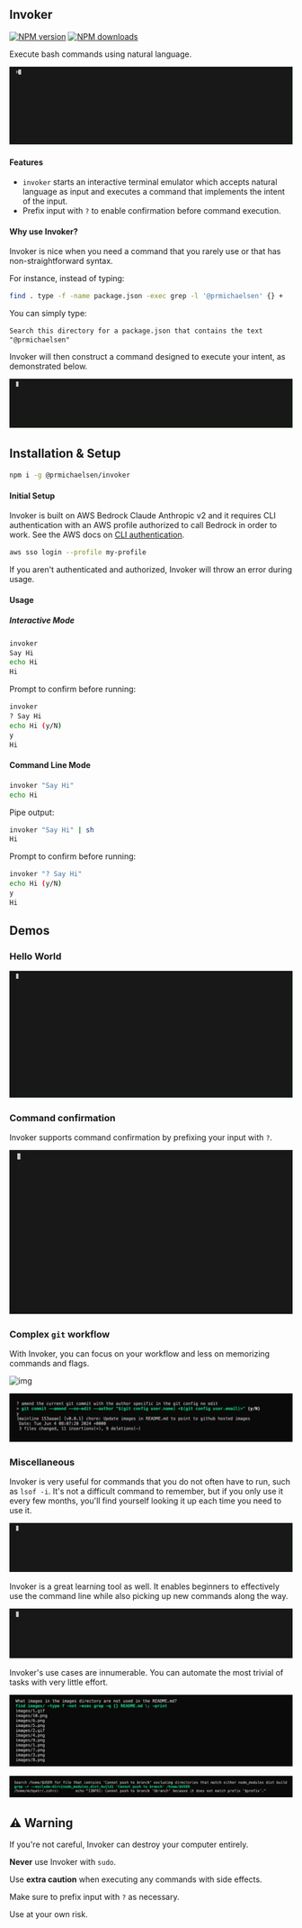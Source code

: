 ## Invoker
<span class="badge-npmversion"><a href="https://npmjs.org/package/@prmichaelsen/invoker" title="View this project on NPM"><img src="https://img.shields.io/npm/v/@prmichaelsen/invoker.svg" alt="NPM version" /></a></span>
<span class="badge-npmdownloads"><a href="https://npmjs.org/package/@prmichaelsen/invoker" title="View this project on NPM"><img src="https://img.shields.io/npm/dm/@prmichaelsen/invoker.svg" alt="NPM downloads" /></a></span>

Execute bash commands using natural language.

![img](https://github.com/prmichaelsen/invoker/blob/mainline/images/9.gif?raw=true)

#### Features

- `invoker` starts an interactive terminal emulator which accepts natural language
  as input and executes a command that implements the intent of the input.
- Prefix input with `?` to enable confirmation before command execution.

#### Why use Invoker?

Invoker is nice when you need a command that you rarely use or that has non-straightforward syntax.

For instance, instead of typing:

```sh
find . type -f -name package.json -exec grep -l '@prmichaelsen' {} +
```

You can simply type:

```
Search this directory for a package.json that contains the text "@prmichaelsen"
```

Invoker will then construct a command designed to execute your intent, as demonstrated below.

![img](https://github.com/prmichaelsen/invoker/blob/mainline/images/4.gif?raw=true)

## Installation & Setup

```sh
npm i -g @prmichaelsen/invoker
```

#### Initial Setup

Invoker is built on AWS Bedrock Claude Anthropic v2 and it requires CLI authentication with an AWS profile
authorized to call Bedrock in order to work. See the AWS docs on [CLI authentication](https://docs.aws.amazon.com/signin/latest/userguide/command-line-sign-in.html).

```sh
aws sso login --profile my-profile
```

If you aren't authenticated and authorized, Invoker will throw an error during usage.

#### Usage

##### Interactive Mode
```sh
invoker
Say Hi
echo Hi
Hi
```

Prompt to confirm before running:
```sh
invoker
? Say Hi
echo Hi (y/N)
y
Hi
```

#### Command Line Mode
```sh
invoker "Say Hi"
echo Hi
```

Pipe output:
```sh
invoker "Say Hi" | sh
Hi
```

Prompt to confirm before running:
```sh
invoker "? Say Hi"
echo Hi (y/N)
y
Hi
```

## Demos

### Hello World

![img](https://github.com/prmichaelsen/invoker/blob/mainline/images/3.gif?raw=true)

### Command confirmation

Invoker supports command confirmation by prefixing your input
with `?`.

![img](https://github.com/prmichaelsen/invoker/blob/mainline/images/5.gif?raw=true)

### Complex `git` workflow

With Invoker, you can focus on your
workflow and less on memorizing commands and flags.

![img](https://github.com/prmichaelsen/invoker/blob/mainline/images/8.gif?raw=true)

![img](https://github.com/prmichaelsen/invoker/blob/mainline/images/14.png?raw=true)

### Miscellaneous

Invoker is very useful for commands that you do not often
have to run, such as `lsof -i`. It's not a difficult command to
remember, but if you only use it every few months, you'll find yourself
looking it up each time you need to use it.

![img](https://github.com/prmichaelsen/invoker/blob/mainline/images/7.gif?raw=true)

Invoker is a great learning tool as well. It enables beginners
to effectively use the command line while also picking up
new commands along the way.

![img](https://github.com/prmichaelsen/invoker/blob/mainline/images/6.gif?raw=true)

Invoker's use cases are innumerable. You can automate the most trivial of tasks with
very little effort.

![img](https://github.com/prmichaelsen/invoker/blob/mainline/images/13.png?raw=true)

![img](https://github.com/prmichaelsen/invoker/blob/mainline/images/15.png?raw=true)

## ⚠️ Warning

If you're not careful, Invoker can destroy your computer entirely.

**Never** use Invoker with `sudo`.

Use **extra caution** when executing any commands with side effects.

Make sure to prefix input with `?` as necessary.

Use at your own risk.
